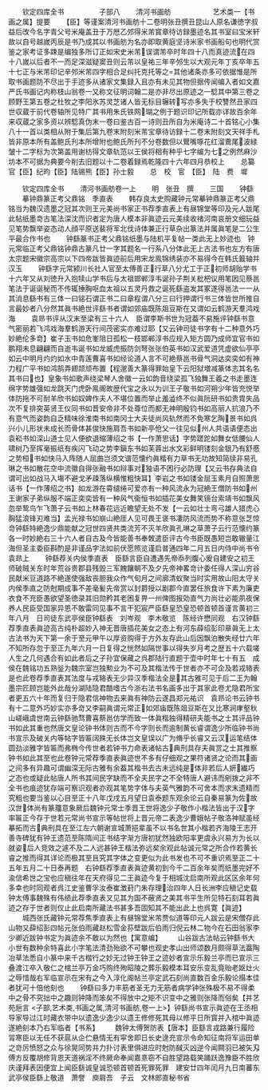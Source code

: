 <!-- { "loadSidebar": true } -->
　　钦定四库全书　　　　　子部八
　　清河书画舫　　　　　　艺术类一【书画之属】提要
　　【臣】等谨案清河书画舫十二卷明张丑撰丑昆山人原名谦徳字叔益后改今名字青父号米庵盖丑于万厯乙邜得米芾寳章待访録墨迹名其书室曰宝米轩故以自号越嵗丙辰是书乃成其以书画舫为名亦即取黄庭坚诗米家书画船句也明代赏鉴之家考证多踈是编独多所订正如宋史米芾误谓芾卒时年四十八而真迹流在四十八嵗以后者不一而足深滋疑窦丑则云芾以皇祐三年辛邜生以大观元年丁亥卒年五十七正与米芾印记辛邜米芾四字相合足纠托克托等之其他诸条亦多可依据惟是所取书画题防不尽出于手迹多从诸家文集録入且亦有未见其物但据传闻编入者如文嘉严氏书画记内称枝山翁卷一又称文征明词翰二是亦非尽出原迹之一騐其中第三卷之顾野王第五卷之杜牧之李阳氷苏灵芝诸人皆无标目辗转写亦多失于校讐然丑家四世収蔵于前代卷轴所见特广其书用朱氏铁网瑚之例于题识印记所载亦详故百余年来収蔵之家多资以辨騐真伪末一卷曰鉴古百一诗则丑所自为米庵诗二十首铭心小集八十一首以类相从附于集后第九卷末附刻米芾宝章待访録十二卷末附刻文天祥手札皆非原本所有盖鲍氏刋本所增附也鲍氏所刋不分卷数但以鸎嘴啄花红溜鷰尾波緑皱十二字标为次第盖用谢枋得文章轨范以王侯将相有种乎七字编为七之例然麻沙坊本不可据为典要今削去旧题以十二卷着録焉乾隆四十六年四月恭校上
　　总纂官【臣】纪昀【臣】陆锡熊【臣】孙士毅
　　总　校　官　【臣】　陆　费　墀

　　钦定四库全书
　　清河书画舫卷一上
　　明　张丑　撰
　　三国
　　钟繇
　　摹钟鼎篆正考父鼎铭　季直表
　　韩存良太史购藏钟元常摹钟鼎篆正考父鼎铭当为魏汉遗墨之冠其次则王元美尚书家正书荐季直表上有昼锦堂等印及元人跋尾此帖纸墨竒古笔法深沈而识者定为唐人模本非眞迹云元美续收禇河南哀册文细玩益见笔势飘举姿态动人顔平原送裴将军北伐诗体兼正行草杂出篆法并属眞笔是二公生平最合作书也
　　钟繇篆书正考父鼎铭纸墨与陆机平复帖一类此无上妙迹也　钟元常临正考父鼎铭钟鼎古篆凡廿一字其题名一行系八分体此无上古法书也左方有唐太宗题宋徽宗高宗以下四帝跋皆眞迹前后用宋龙鳯锦绣装亦不易得今在韩氏籖轴并汉玉
　　钟繇字元常颍川长社人官至太傅善正行草八分尤工于正初师胡贻学书十六年又从刘徳升入抱犊山学书后与太祖邯郸淳韦诞孙子荆关枇杷议用笔因见蔡邕笔法于诞诞秘而不传辄捶胸呕血太祖以五灵丹救之诞死繇盗发其冢遂得邕法一一从其消息繇书有三体一曰铭石谓正书二曰章程谓八分三曰行押谓行书三体皆世所推自言最妙者八分然其眞书絶世评繇书者谓如郊庙既陈爼豆斯在又谓如云鹤游天羣鸿戏海
　　袁昻书评从汉末至梁有三十六人　臣谓李斯书世为冠葢不易施评钟繇书意气密丽若飞鸿戏海羣鹤游天行间茂密实亦难过耶【又云钟司徒书字有十二种意外巧妙絶伦多竒】崔子玉书如危峯阻日孤松一枝邯郸淳书应规入矩方圆乃成师宜官书如鹏翔未息翩翩而自逝韦诞书如龙威虎振防剑弩张张伯英书如汉武爱道凭虚欲仙亭亭如云中明月灼灼如水中青莲曹喜书如经论道人言不可絶蔡邕书骨气洞达奕奕如有神力程广平书如鸿鹄弄翅颉颃布置【程邈善大篆得罪始皇下云阳狱増减篆体志其名名其书曰也】皇象书如歌声绕梁琴人舍徽一云如韵音绕梁孤飞独舞王羲之书走墨连绵字势雄强如龙跳天门虎卧鳯阁故歴代宝之永以为训王子敬书如河朔少年皆充悦举体防拖不可耐羊欣书如奴婢作夫人不堪位置而举止羞澁终不似眞阮研书如贵胄失品次不复排突英贤王仪同书如晋安帝非不处尊位而都无神明殷钧书如高丽人抗浪乃不有意气而姿韵自乏精味徐淮南书如南冈士大夫徒尚风轨然而不免寒乞陶景书如呉兴小儿形状未成长而骨体甚俊快施肩吾书如新亭伧父一往见似州人共语语便态出袁崧书如深山道士见人便欲退缩薄绍之书【一作萧思话】字势蹉跎如舞女低腰仙人啸树乃至挥毫振纸有疾闪飞动之势李鎭东书如芙蓉出水文彩鲜明镂刻金银乃有舒慼之势桓书如快马入阵随人屈曲岂须文谱范懐约眞楷有力草书无功故知简牍非易孔琳之书如散花空中流徽自得张融书如辩事对独语不困行必防理【又云书存典法自谓可出如战马入塲不避戈矛疎落纵横惟粗快耳】李岩之书如镂金屈玉素月自照萧思话书【一作薄绍之书】如龙游在霄缱绻可爱亦有一种风流永为冠絶王僧防书如州王谢家子弟纵服不端正奕奕皆有一种风气衞恒书如插花美女舞笑镜台索靖书如飘风忽举鸷鸟乍飞萧子云书如上林春花远近瞻望无处不发【一云如壮士弯弓雄人猎虎心胸猛浪锋刃难当】孟光禄书如崩山絶厓人见可畏王褒书凄防风流而势不称意张芝惊竒钟繇特絶逸少鼎能献之冠世四贤共类流芳不灭羊欣眞孔琳之草萧子云行范懐约篆各一时妙絶右三十六人者自古及今皆能善书奉敇遣臣评古今书臣既愚短岂敢辙量江海但圣主委臣斟酌是非谨品字法如前伏愿照览谨启普通四年二月五日内侍中尚书令袁昻上
　　钟繇荐关内侯季直表　臣繇言臣自遭遇先帝忝列腹心爰自建安之初王师破贼关东时年荒谷贵郡县残毁三军餽饟朝不及夕先帝神畧竒计委任得人深山穷谷民献米豆道路不絶遂使强敌丧胆我众作气旬月之间廓清蚁聚当时实用故山阳太守关内侯季直之防尅期成事不差毫髪先帝赏以封爵授以剧郡今直罢任旅食许下素为廉吏衣食不充臣愚欲望圣徳录其旧勋矜其老困复畀一州俾图报効直气力尚壮必能夙夜保养人民臣受国家异恩不敢雷同见事不言干犯宸严臣繇皇恐皇恐顿首顿首谨言黄初三年八月　日司徒东武亭侯臣钟繇表　刘岑观　李木敬览　陈经许懋同观　右汉钟繇荐季直表眞迹高古纯朴超妙入神无晋唐插花美女之态上有河东薛绍彭印章眞无上太古法书为天下第一余于至元甲午以厚资购得于方外友存此山后因飘泊散失经廿六年不知所存忽于至正九年六月一日复得之恍然如隔世事以得失岁月考之歴五十六载嗟人生之几何遇合有如此者后之子孙宜保藏之呉郡陆行直题于壶中时年七十有五　成侯在魏铭功五熟釡为魏宗室岂独勲业为不可及其楷法传于世者亦不可企及若戎辂表是也此卷荐季直表其法度与戎辂表无少异汉季楷法全是其古雅可见于后二王为翰墨宗匠顾岂能外此哉分湖陆隐君酷嗜古今浙右法书名画多出于其家此卷尤隐君所宝者更五六十年而复归于隐君信神物去来眞有神防云遂昌郑元祐识　袁昻论书云钟书有十二意外巧妙实亦多竒又李嗣眞谓元常正如郊庙既陈爼豆斯在又比寒涧庨壑秋山嵯峨虞世南云钟繇驰骛曹喜蔡邕仿学而致一体眞楷独得精研夫能书之士其评品钟书如此其重也然唐文皇论钟书体则古而不今字则长而逾制黄长睿谓逸少所临钟书尚书宣示及破关内等帖字皆匾阔殊无长体岂文皇误以广为脩乎长睿又云汉运笔结体圆劲淡雅字皆匾而弗椭今传世者若钟书力命表诸帖古典刑具存夫眞赏之士其推察钟书如此其至也此卷钟元常荐季直表眞迹世不多有仔细观之果符诸贤之论而其画之间多有异趣可谓幽深无际古雅有余葢其楷书去古未远纯是体非若后人姸纎巧之态也或疑此帖唐人所书其间民字缺而不全夫民字之不全特唐人避讳而剜拨之非不全书也痕迹犹存端可察识观者亦观其笔势字体与夫英气雅韵不可舍本而求末遗精而究粗也要当鉴以心目至正十八年戊戌五月望日袁泰题东观余论云自秦易篆为佐故汉世体尚有篆籒意象厥后魏钟元常士季晋王世将逸少子敬作小楷法皆出于汉字率匾正今存于世若元常尚书宣示等帖世将上晋元帝二表逸少曹娥帖子敬洛神赋虽经摹拓而古典刑具在至江左六朝谢宣城萧挹辈虽不以书名世其小楷若齐海陵王志开善寺碑犹有钟王遗范至陈隋间正书结字渐方唐初犹然独欧阳率更虞永兴易方为长以就姿后人竞效之遽不及二人远甚钟王楷法弥远矣余观此帖诚元常之所合作若黄长睿之推而得其详论而极其至且究其字体之变更似为此书发也不可不重识焉至正二十五年五月二十日泰再题　右钟繇荐季直表眞迹黄初到今千二百余年矣而纸墨完好不渝信希世之宝也应稹往年在天府得见二王眞迹今复于相城沈启南所观此区区余年何多幸也时同观者呉江史鉴曹孚汝泰崔澂葑门朱存理治四年人日长洲李应稹记史载钟太傅事魏殊有伟绩此荐季直表又见其为国不蔽贤之美其书平生所见特石刻耳若眞迹之存于世者则仅止此启南所藏法书甚多吾固知其不能出此上也呉寛【眞迹】
　　城西张氏藏钟元常荐焦季直表上有昼锦堂米芾贾似道等印元人跋云是宋僧存此山物又薛绍彭四帖元张伯雨藏赵松雪金荪壁跋后伯雨归倪云林二物今在石田翁家李少卿近跋钟书定为眞迹余不敢以为然也【寓意编】
　　山谷跋古法帖云钟繇书大小世有数种余特喜此小字笔法清劲殆欲不可攀也观史孝山出师颂数月颇得草法葢陶冶草法悉自小篆中来千古楷行之妙无过钟王钟王之迹妙者宣示乐毅兰亭而已宣示三叠渡江卒入敬仁之棺兰亭万金巧购终殉昭陵之葬乐毅模本耳安乐变乱竟贻老妪灶火之辱惜哉右军临宣示在宋有之今入淳化阁帖兰亭定武石刻尚直数百金乐毅论搨本佳者犹可十倍他刻也
　　钟繇曰多力丰筋者圣无力无筋者病学钟张殊极不易不得柔中之骨不究拙中之趣则钟降而笨矣不得放中之矩不识变中之雅则张降而俗矣【并艺苑巵言
<子部,艺术类,书画之属,清河书画舫,卷一上>】钟繇尚书宣示眞迹在王丞相导家导过江时藏衣带中以遗逸少逸少以遗王修修死其母以修平日所寳并入棺中眞迹遂絶刻本乃右军临者【书系】
　　魏钟太傅贺防表【唐本】臣繇言戎路兼行履险冐寒臣以无任不获扈从企伫悬情无有寜舍即日长史逯充宣示令命知征南将军运田单之竒厉愤怒之众与徐晃同势并力扑讨表里俱进应时尅防馘灭凶逆今闻闗羽已被矢刄傅方反覆胡修背恩天道祸淫不终厥命奉闻嘉憙窃不自胜望路载笑踊跃逸豫臣不胜欣庆谨拜表因便宜上闻臣繇诚皇诚恐顿首顿首死罪死罪　建安廿四年闰月九日南蕃东武亭侯臣繇上敬道　萧詧　庾肩吾　子云　文林郎直秘书省
